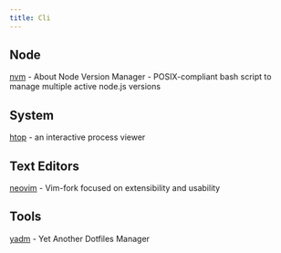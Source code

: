 ```yaml
---
title: Cli
---
```


## Node

[nvm](https://github.com/nvm-sh/nvm) - About Node Version Manager - POSIX-compliant bash script to manage multiple active node.js versions

## System

[htop](https://htop.dev/) - an interactive process viewer

## Text Editors

[neovim](https://neovim.io/) - Vim-fork focused on extensibility and usability

## Tools

[yadm](https://yadm.io/) - Yet Another Dotfiles Manager
